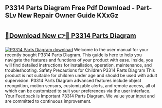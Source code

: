 ## P3314 Parts Diagram Free Pdf Download - Part-SLv New Repair Owner Guide KXxGz

# <h2><a href="http://dfox5e.blite.top/?on=P3314+Parts+Diagram">🔗Download New 👉🔴 P3314 Parts Diagram</a></h2>

[![P3314 Parts Diagram download](https://i.imgur.com/lujVjoI.png)](http://dfox5e.blite.top/?on=P3314+Parts+Diagram)
Welcome to the user manual for your recently bought P3314 Parts Diagram. This guide is here to help you navigate the features and functions of your product with ease. Inside, you will find detailed instructions for installation, operation, maintenance, and troubleshooting. Safety Precautions for Children P3314 Parts Diagram This product is not suitable for children under age and should be used with adult supervision. P3314 Parts Diagram advanced features include object recognition, motion sensors, customizable alerts, and remote access, all of which can be customized to suit your preferences via the user interface. Your Feedback is Important P3314 Parts Diagram. We value your input and are committed to continuous improvement.
